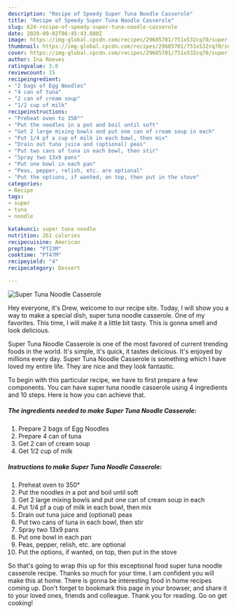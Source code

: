 ```yaml
---
description: "Recipe of Speedy Super Tuna Noodle Casserole"
title: "Recipe of Speedy Super Tuna Noodle Casserole"
slug: 624-recipe-of-speedy-super-tuna-noodle-casserole
date: 2020-09-02T06:45:43.880Z
image: https://img-global.cpcdn.com/recipes/29685701/751x532cq70/super-tuna-noodle-casserole-recipe-main-photo.jpg
thumbnail: https://img-global.cpcdn.com/recipes/29685701/751x532cq70/super-tuna-noodle-casserole-recipe-main-photo.jpg
cover: https://img-global.cpcdn.com/recipes/29685701/751x532cq70/super-tuna-noodle-casserole-recipe-main-photo.jpg
author: Ina Reeves
ratingvalue: 3.6
reviewcount: 15
recipeingredient:
- "2 bags of Egg Noodles"
- "4 can of tuna"
- "2 can of cream soup"
- "1/2 cup of milk"
recipeinstructions:
- "Preheat oven to 350°"
- "Put the noodles in a pot and boil until soft"
- "Get 2 large mixing bowls and put one can of cream soup in each"
- "Put 1/4 pf a cup of milk in each bowl, then mix"
- "Drain out tuna juice and (optional) peas"
- "Put two cans of tuna in each bowl, then stir"
- "Spray two 13x9 pans"
- "Put one bowl in each pan"
- "Peas, pepper, relish, etc. are optional"
- "Put the options, if wanted, on top, then put in the stove"
categories:
- Recipe
tags:
- super
- tuna
- noodle

katakunci: super tuna noodle 
nutrition: 261 calories
recipecuisine: American
preptime: "PT23M"
cooktime: "PT47M"
recipeyield: "4"
recipecategory: Dessert

---
```



![Super Tuna Noodle Casserole](https://img-global.cpcdn.com/recipes/29685701/751x532cq70/super-tuna-noodle-casserole-recipe-main-photo.jpg)

Hey everyone, it's Drew, welcome to our recipe site. Today, I will show you a way to make a special dish, super tuna noodle casserole. One of my favorites. This time, I will make it a little bit tasty. This is gonna smell and look delicious.



Super Tuna Noodle Casserole is one of the most favored of current trending foods in the world. It's simple, it's quick, it tastes delicious. It's enjoyed by millions every day. Super Tuna Noodle Casserole is something which I have loved my entire life. They are nice and they look fantastic.


To begin with this particular recipe, we have to first prepare a few components. You can have super tuna noodle casserole using 4 ingredients and 10 steps. Here is how you can achieve that.

<!--inarticleads1-->

##### The ingredients needed to make Super Tuna Noodle Casserole:

1. Prepare 2 bags of Egg Noodles
1. Prepare 4 can of tuna
1. Get 2 can of cream soup
1. Get 1/2 cup of milk




<!--inarticleads2-->

##### Instructions to make Super Tuna Noodle Casserole:

1. Preheat oven to 350°
1. Put the noodles in a pot and boil until soft
1. Get 2 large mixing bowls and put one can of cream soup in each
1. Put 1/4 pf a cup of milk in each bowl, then mix
1. Drain out tuna juice and (optional) peas
1. Put two cans of tuna in each bowl, then stir
1. Spray two 13x9 pans
1. Put one bowl in each pan
1. Peas, pepper, relish, etc. are optional
1. Put the options, if wanted, on top, then put in the stove




So that's going to wrap this up for this exceptional food super tuna noodle casserole recipe. Thanks so much for your time. I am confident you will make this at home. There is gonna be interesting food in home recipes coming up. Don't forget to bookmark this page in your browser, and share it to your loved ones, friends and colleague. Thank you for reading. Go on get cooking!
